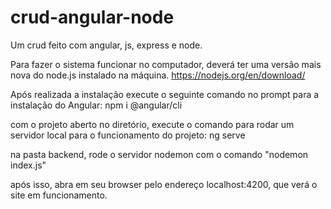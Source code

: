 # crud-angular-node
Um crud feito com angular, js, express e node.

Para fazer o sistema funcionar no computador, deverá ter uma versão mais nova do node.js instalado na máquina. https://nodejs.org/en/download/

Após realizada a instalação execute o seguinte comando no prompt para a instalação do Angular: npm i @angular/cli

com o projeto aberto no diretório, execute o comando para rodar um servidor local para o funcionamento do projeto: ng serve

na pasta backend, rode o servidor nodemon com o comando "nodemon index.js"

após isso, abra em seu browser pelo endereço localhost:4200, que verá o site em funcionamento.
